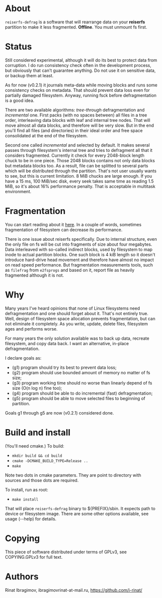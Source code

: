 About
=====
`reiserfs-defrag` is a software that will rearrange data on your **reiserfs**
partition to make it less fragmented. **Offline**. You must unmount fs first.

Status
======
Still considered experimental, although it will do its best to protect data from
corruption. I do run consistency check often in the development process, but
obviously that can't guarantee anything. Do not use it on sensitive data,
or backup them at least.

As for now (v0.2.1) it journals meta-data while moving blocks and runs some consistency
checks on metadata. That should prevent data loss even for partially damaged filesystem.
Anyway, running fsck before defragmentation is a good idea.

There are two available algorithms: _tree-through_ defragmentation and _incremental_ one.
First packs (with no spaces between) all files in a tree order, interleaving data blocks
with leaf and internal tree nodes. That will move almost all data blocks, and therefore
will be very slow. But in the end you'll find all files (and directories) in their
ideal order and free space consolidated at the end of the filesystem.

Second one called _incremental_ and selected by default. It makes several passes through
filesystem's internal tree and tries to defragment all that it considers fragmented.
Currently it check for every 2048-block length chuck to be in one piece. Those 2048 blocks
contains not only data blocks but metadata blocks too. As a result, file can be splitted
to several parts which will be distributed through the partition. That's not user usually
wants to see, but this is current limitation. 8 MiB chucks are large enough. If you
have a 15 ms, 100 MiB/sec disk, every seek takes same time as reading 1.5 MiB, so it's
about 16% performance penalty. That is acceptable in multitask environment.


Fragmentation
=============
You can start reading about it [here](http://en.wikipedia.org/wiki/Defragmentation).
In a couple of words, sometimes fragmentation of filesystem can decrease its performance.

There is one issue about reiserfs specifically. Due to internal structure, even
the only file on fs will be cut into fragments of size about four megabytes. Data
interleaved with so-called indirect blocks, used by filesystem to map inode
to actual partition blocks. One such block is 4 kiB length so it doesn't introduce
hard-drive head movement and therefore have almost no impact on read speed
performance. But fragmentation measurements tools, such as `filefrag` from
`e2fsprogs` and based on it, report file as heavily fragmented although it is not.

Why
===
Many years I've heard opinions that none of Linux filesystems need defragmentation and
one should forget about it. That's not entirely true. Well, design of filesystem space
allocation prevents fragmentation, but can not eliminate it completely. As you write,
update, delete files, filesystem ages and performs worse.

For many years the only solution available was to back up data, recreate filesystem, and
copy data back. I want an alternative, in-place defragmentation.

I declare goals as:

 * (g1) program should try its best to prevent data loss;
 * (g2) program should use bounded amount of memory no matter of fs size;
 * (g3) program working time should no worse than linearly depend of fs size (O(n log n) fine too);
 * (g4) program should be able to do incremental (fast) defragmentation;
 * (g5) program should be able to move selected files to beginning of partition.

Goals g1 through g5 are now (v0.2.1) considered done.

Build and install
=================
(You'll need cmake.) To build:

* `mkdir build && cd build`
* `cmake -DCMAKE_BUILD_TYPE=Release ..`
* `make`

Note two dots in cmake parameters. They are point to directory with sources
and those dots are required.

To install, run as root:

* `make install`

That will place `reiserfs-defrag` binary to ${PREFIX}/sbin. It expects path to device or
filesystem image. There are some other options available, see usage (--help) for details.

Copying
=======
This piece of software distributed under terms of GPLv3, see COPYING.GPLv3 for full text.

Authors
=======
Rinat Ibragimov, ibragimovrinat-at-mail.ru, https://github.com/i-rinat/
